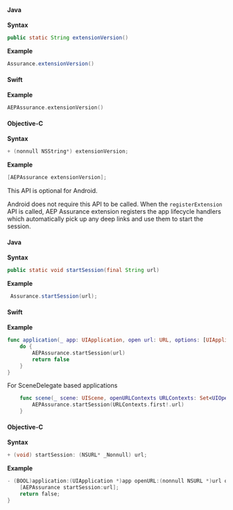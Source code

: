 <Variant platform="android" api="extension-version" repeat="5"/>

#### Java

**Syntax**

```java
public static String extensionVersion()
```

**Example**

```java
Assurance.extensionVersion()
```

<Variant platform="ios" api="extension-version" repeat="8"/>

#### Swift

**Example**

```swift
AEPAssurance.extensionVersion()
```

#### Objective-C

**Syntax**

```objectivec
+ (nonnull NSString*) extensionVersion;
```

**Example**

```objectivec
[AEPAssurance extensionVersion];
```

<!-- <Variant platform="react-native" api="extension-version" repeat="3"/>

#### JavaScript

**Example**

```objectivec
AEPAssurance.extensionVersion().then(version => console.log("AdobeExperienceSDK: AEP Assurance version: " + version));
```

<Variant platform="flutter" api="extension-version" repeat="5"/>

#### Dart

**Syntax**

```dart
static Future<String> get extensionVersion async
```

**Example**

```dart
assuranceVersion = await FlutterAssurance.extensionVersion;
``` -->

<Variant platform="android" api="start-session" repeat="7"/>

This API is optional for Android.

Android does not require this API to be called. When the `registerExtension` API is called, AEP Assurance extension registers the app lifecycle handlers which automatically pick up any deep links and use them to start the session.

#### Java

**Syntax**

```java
public static void startSession(final String url)
```

**Example**

```java
 Assurance.startSession(url);
```

<Variant platform="ios" api="start-session" repeat="10"/>

#### Swift

**Example**

```swift
func application(_ app: UIApplication, open url: URL, options: [UIApplication.OpenURLOptionsKey : Any] = [:]) -> Bool {
    do {
        AEPAssurance.startSession(url)
        return false
    }
}
```

For SceneDelegate based applications

```swift
    func scene(_ scene: UIScene, openURLContexts URLContexts: Set<UIOpenURLContext>) {
        AEPAssurance.startSession(URLContexts.first!.url)
    }
```

#### Objective-C

**Syntax**

```objectivec
+ (void) startSession: (NSURL* _Nonnull) url;
```

**Example**

```objectivec
- (BOOL)application:(UIApplication *)app openURL:(nonnull NSURL *)url options:(nonnull NSDictionary<UIApplicationOpenURLOptionsKey,id> *)options {
    [AEPAssurance startSession:url];
    return false;
}
```

<!-- <Variant platform="react-native" api="start-session" repeat="3"/>

#### JavaScript

**Example**

```javascript
AEPAssurance.startSession("your-assurance-session-url");
```

<Variant platform="flutter" api="start-session" repeat="5"/>

#### Dart

**Syntax**

```dart
static Future<void> startSession(String url);
```

**Example**

```dart
FlutterAssurance.startSession(url);
``` -->